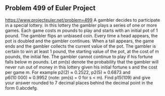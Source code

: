 ## Problem 499 of Euler Project 
https://www.projecteuler.net/problem=499
A gambler decides to participate in a special lottery. In this lottery the gambler plays a series of one or more games.
Each game costs m pounds to play and starts with an initial pot of 1 pound. The gambler flips an unbiased coin. Every time a head appears, the pot is doubled and the gambler continues. When a tail appears, the game ends and the gambler collects the current value of the pot. The gambler is certain to win at least 1 pound, the starting value of the pot, at the cost of m pounds, the initial fee.
The gambler cannot continue to play if his fortune falls below m pounds.
Let pm(s) denote the probability that the gambler will never run out of money in this lottery given his initial fortune s and the cost per game m.
For example p2(2) ≈ 0.2522, p2(5) ≈ 0.6873 and p6(10 000) ≈ 0.9952 (note: pm(s) = 0 for s < m).
Find p15(109) and give your answer rounded to 7 decimal places behind the decimal point in the form 0.abcdefg.